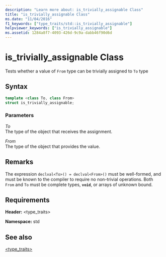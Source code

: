 ```yaml
---
description: "Learn more about: is_trivially_assignable Class"
title: "is_trivially_assignable Class"
ms.date: "11/04/2016"
f1_keywords: ["type_traits/std::is_trivially_assignable"]
helpviewer_keywords: ["is_trivially_assignable"]
ms.assetid: 1284a8f7-4093-426d-9c9a-dabb46f90d6d
---
```

# is_trivially_assignable Class

Tests whether a value of `From` type can be trivially assigned to `To` type

## Syntax

```cpp
template <class To, class From>
struct is_trivially_assignable;
```

### Parameters

*To*\
The type of the object that receives the assignment.

*From*\
The type of the object that provides the value.

## Remarks

The expression `declval<To>() = declval<From>()` must be well-formed, and must be known to the compiler to require no non-trivial operations. Both `From` and `To` must be complete types, **`void`**, or arrays of unknown bound.

## Requirements

**Header:** \<type_traits>

**Namespace:** std

## See also

[<type_traits>](../standard-library/type-traits.md)
